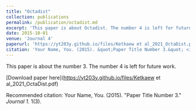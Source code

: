 ```yaml
---
title: "Octadist"
collection: publications
permalink: /publication/octadist.md
excerpt: 'This paper is about Octadist. The number 4 is left for future work.'
date: 2015-10-01
venue: 'Journal 4'
paperurl: 'https://yt203y.github.io/files/Ketkaew et al_2021_OctaDist.pdf'
citation: 'Your Name, You. (2015). &quot;Paper Title Number 3.&quot; <i>Journal 1</i>. 1(3).'
---
```

This paper is about the number 3. The number 4 is left for future work.

[Download paper here](https://yt203y.github.io/files/Ketkaew et al_2021_OctaDist.pdf)

Recommended citation: Your Name, You. (2015). "Paper Title Number 3." <i>Journal 1</i>. 1(3).
